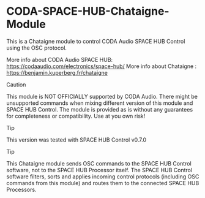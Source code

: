 # CODA-SPACE-HUB-Chataigne-Module
This is a Chataigne module to control CODA Audio SPACE HUB Control using the OSC protocol.

More info about CODA Audio SPACE HUB: https://codaaudio.com/electronics/space-hub/
More info about Chataigne : https://benjamin.kuperberg.fr/chataigne

> [!CAUTION]
> This module is NOT OFFICIALLY supported by CODA Audio.
> There might be unsupported commands when mixing different version of this module and SPACE HUB Control.
> The module is provided as is without any guarantees for completeness or compatibility.
> Use at you own risk!

> [!TIP]
> This version was tested with SPACE HUB Control v0.7.0

> [!TIP]
> This Chataigne module sends OSC commands to the SPACE HUB Control software, not to the SPACE HUB Processor itself.
> The SPACE HUB Control software filters, sorts and applies incoming control protocols (including OSC commands from this module) and routes them to the connected SPACE HUB Processors.
